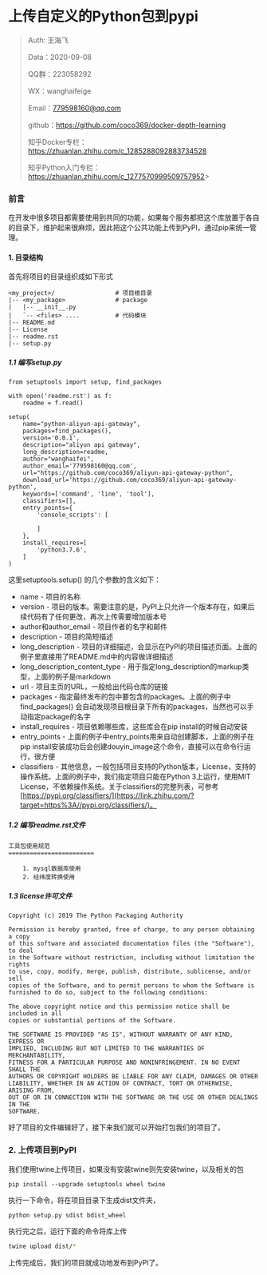 # 上传自定义的Python包到pypi

> Auth: 王海飞
>
> Data：2020-09-08
>
> QQ群：223058292
>
> WX：wanghaifeige
>
> Email：779598160@qq.com
>
> github：https://github.com/coco369/docker-depth-learning
>
> 知乎Docker专栏：<https://zhuanlan.zhihu.com/c_1285288092883734528>
>
> 知乎Python入门专栏：<https://zhuanlan.zhihu.com/c_1277570999509757952>>

### 前言

​	在开发中很多项目都需要使用到共同的功能，如果每个服务都把这个库放置于各自的目录下，维护起来很麻烦，因此把这个公共功能上传到PyPI，通过pip来统一管理。

#### 1. 目录结构

首先将项目的目录组织成如下形式

```text
<my_project>/                 # 项目根目录
|-- <my_package>              # package
|   |-- __init__.py
|   `-- <files> ....          # 代码模块
|-- README.md
|-- License
|-- readme.rst
|-- setup.py
```

##### 1.1 编写setup.py

```
from setuptools import setup, find_packages

with open('readme.rst') as f:
    readme = f.read()

setup(
    name="python-aliyun-api-gateway",
    packages=find_packages(),
    version='0.0.1',
    description="aliyun api gateway",
    long_description=readme,
    author="wanghaifei",
    author_email='779598160@qq.com',
    url="https://github.com/coco369/aliyun-api-gateway-python",
    download_url='https://github.com/coco369/aliyun-api-gateway-python',
    keywords=['command', 'line', 'tool'],
    classifiers=[],
    entry_points={
        'console_scripts': [

        ]
    },
    install_requires=[
        'python3.7.6',
    ]
)
```

这里setuptools.setup() 的几个参数的含义如下：

- name - 项目的名称
- version - 项目的版本。需要注意的是，PyPI上只允许一个版本存在，如果后续代码有了任何更改，再次上传需要增加版本号
- author和author_email - 项目作者的名字和邮件
- description - 项目的简短描述
- long_description - 项目的详细描述，会显示在PyPI的项目描述页面。上面的例子里直接用了README.md中的内容做详细描述
- long_description_content_type - 用于指定long_description的markup类型，上面的例子是markdown
- url - 项目主页的URL，一般给出代码仓库的链接
- packages - 指定最终发布的包中要包含的packages。上面的例子中find_packages() 会自动发现项目根目录下所有的packages，当然也可以手动指定package的名字
- install_requires - 项目依赖哪些库，这些库会在pip install的时候自动安装
- entry_points - 上面的例子中entry_points用来自动创建脚本，上面的例子在pip install安装成功后会创建douyin_image这个命令，直接可以在命令行运行，很方便
- classifiers - 其他信息，一般包括项目支持的Python版本，License，支持的操作系统。上面的例子中，我们指定项目只能在Python 3上运行，使用MIT License，不依赖操作系统。关于classifiers的完整列表，可参考 [https://pypi.org/classifiers/](https://link.zhihu.com/?target=https%3A//pypi.org/classifiers/)。

##### 1.2 编写readme.rst文件

```
工具包使用规范
========================

    1. mysql数据库使用
    2. 经纬度转换使用
```

##### 1.3 license许可文件

```
Copyright (c) 2019 The Python Packaging Authority

Permission is hereby granted, free of charge, to any person obtaining a copy
of this software and associated documentation files (the "Software"), to deal
in the Software without restriction, including without limitation the rights
to use, copy, modify, merge, publish, distribute, sublicense, and/or sell
copies of the Software, and to permit persons to whom the Software is
furnished to do so, subject to the following conditions:

The above copyright notice and this permission notice shall be included in all
copies or substantial portions of the Software.

THE SOFTWARE IS PROVIDED "AS IS", WITHOUT WARRANTY OF ANY KIND, EXPRESS OR
IMPLIED, INCLUDING BUT NOT LIMITED TO THE WARRANTIES OF MERCHANTABILITY,
FITNESS FOR A PARTICULAR PURPOSE AND NONINFRINGEMENT. IN NO EVENT SHALL THE
AUTHORS OR COPYRIGHT HOLDERS BE LIABLE FOR ANY CLAIM, DAMAGES OR OTHER
LIABILITY, WHETHER IN AN ACTION OF CONTRACT, TORT OR OTHERWISE, ARISING FROM,
OUT OF OR IN CONNECTION WITH THE SOFTWARE OR THE USE OR OTHER DEALINGS IN THE
SOFTWARE.
```



好了项目的文件编辑好了，接下来我们就可以开始打包我们的项目了。

### 2. 上传项目到PyPI

我们使用twine上传项目，如果没有安装twine则先安装twine，以及相关的包

```
pip install --upgrade setuptools wheel twine
```

执行一下命令，将在项目目录下生成dist文件夹，

```
python setup.py sdist bdist_wheel
```


执行完之后，运行下面的命令将库上传

```bash
twine upload dist/*
```

上传完成后，我们的项目就成功地发布到PyPI了。